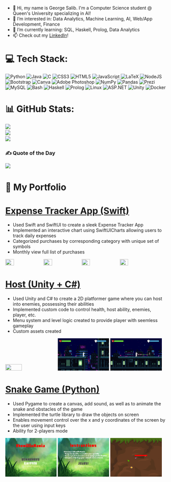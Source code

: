 - 👋 Hi, my name is George Salib. I'm a Computer Science student @ Queen's University specializing in AI!
- 👀 I’m interested in: Data Analytics, Machine Learning, AI, Web/App Development, Finance
- 🌱 I’m currently learning: SQL, Haskell, Prolog, Data Analytics
- 📫 Check out my [LinkedIn](http://www.linkedin.com/in/georgesalib)!

# 💻 Tech Stack:
![Python](https://img.shields.io/badge/python-3670A0?style=for-the-badge&logo=python&logoColor=ffdd54) 
![Java](https://img.shields.io/badge/java-%23ED8B00.svg?style=for-the-badge&logo=java&logoColor=white) 
![C](https://img.shields.io/badge/c-%2300599C.svg?style=for-the-badge&logo=c&logoColor=white)
![CSS3](https://img.shields.io/badge/css3-%231572B6.svg?style=for-the-badge&logo=css3&logoColor=white) 
![HTML5](https://img.shields.io/badge/html5-%23E34F26.svg?style=for-the-badge&logo=html5&logoColor=white) 
![JavaScript](https://img.shields.io/badge/javascript-%23323330.svg?style=for-the-badge&logo=javascript&logoColor=%23F7DF1E) 
![LaTeX](https://img.shields.io/badge/latex-%23008080.svg?style=for-the-badge&logo=latex&logoColor=white) 
![NodeJS](https://img.shields.io/badge/node.js-6DA55F?style=for-the-badge&logo=node.js&logoColor=white) 
![Bootstrap](https://img.shields.io/badge/bootstrap-%23563D7C.svg?style=for-the-badge&logo=bootstrap&logoColor=white) 
![Canva](https://img.shields.io/badge/Canva-%2300C4CC.svg?style=for-the-badge&logo=Canva&logoColor=white) 
![Adobe Photoshop](https://img.shields.io/badge/adobe_photoshop-%2331A8FF.svg?style=for-the-badge&logo=adobephotoshop&logoColor=white) 
![NumPy](https://img.shields.io/badge/numpy-%23013243.svg?style=for-the-badge&logo=numpy&logoColor=white) 
![Pandas](https://img.shields.io/badge/pandas-%23150458.svg?style=for-the-badge&logo=pandas&logoColor=white) 
![Prezi](https://img.shields.io/badge/Prezi-%23000000.svg?style=for-the-badge&logo=Prezi&logoColor=white) 
![MySQL](https://img.shields.io/badge/mysql-%2300f.svg?style=for-the-badge&logo=mysql&logoColor=white) 
![Bash](https://img.shields.io/badge/bash-%23808080.svg?style=for-the-badge&logo=bash&logoColor=white) 
![Haskell](https://img.shields.io/badge/haskell-%23563D7C.svg?style=for-the-badge&logo=haskell&logoColor=white) 
![Prolog](https://img.shields.io/badge/prolog-%23ED8B02.svg?style=for-the-badge&logo=prolog&logoColor=white) 
![Linux](https://img.shields.io/badge/linux-%23000000.svg?style=for-the-badge&logo=linux&logoColor=white) 
![ASP.NET](https://img.shields.io/badge/ASP.NET-%234E4E94.svg?style=for-the-badge&logo=ASP.NET&logoColor=white) 
![Unity](https://img.shields.io/badge/unity-%23404040.svg?style=for-the-badge&logo=unity&logoColor=white) 
![Docker](https://img.shields.io/badge/docker-%231D63ED.svg?style=for-the-badge&logo=docker&logoColor=white) 

# 📊 GitHub Stats:
![](https://github-readme-stats.vercel.app/api?username=george-salib&theme=dark&hide_border=false&include_all_commits=true&count_private=true)<br/>
![](https://github-readme-streak-stats.herokuapp.com/?user=george-salib&theme=dark&hide_border=false)<br/>
![](https://github-readme-stats.vercel.app/api/top-langs/?username=george-salib&theme=dark&hide_border=false&include_all_commits=true&count_private=true&layout=compact)
### ✍️ Quote of the Day
![](https://quotes-github-readme.vercel.app/api?type=horizontal&theme=radical)


# 💼 My Portfolio

# [Expense Tracker App (Swift)](https://github.com/george-salib/Expense_Tracker_App)
* Used Swift and SwiftUI to create a sleek Expense Tracker App
* Implemented an interactive chart using SwiftUICharts allowing users to track daily expenses
* Categorized purchases by corresponding category with unique set of symbols
* Monthly view full list of purchases

<img src="Expense Tracker App Media/Expense Tracker App Demo.gif" width="23%" height="23%"/> <img src="Expense Tracker App Media/Expense Tracker App Demo IMG1.png" width="23%" height="23%"/> <img src="Expense Tracker App Media/Expense Tracker App Demo IMG2.png" width="23%" height="23%"/> <img src="Expense Tracker App Media/Expense Tracker App Demo IMG3.png" width="23%" height="23%"/>


# [Host (Unity + C#)](https://georgesalib.itch.io/host)
* Used Unity and C# to create a 2D platformer game where you can host into enemies, possessing their abilities
* Implemented custom code to control health, host ability, enemies, player, etc.
* Menu system and level logic created to provide player with seemless gameplay
* Custom assets created

<img src="Host Media/Host 1.png" width="32%" height="32%"/> <img src="Host Media/Host 2.png" width="32%" height="32%"/> <img src="Host Media/Host 3.png" width="32%" height="32%"/>


# [Snake Game (Python)](https://github.com/george-salib/Worm_Game)
* Used Pygame to create a canvas, add sound, as well as to animate the snake and obstacles of the game
* Implemented the turtle library to draw the objects on screen
* Enables movement control over the x and y coordinates of the screen by the user using input keys
* Ability for 2-players mode

<img src="Snake Game Media/Snake Game SC1.png" width="32%" height="32%"/> <img src="Snake Game Media/Snake Game SC2.png" width="32%" height="32%"/> <img src="Snake Game Media/Snake Game SC3.png" width="32%" height="32%"/>
